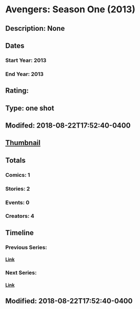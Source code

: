 # Avengers: Season One (2013)
## Description: None
## Dates
### Start Year: 2013
### End Year: 2013
## Rating: 
## Type: one shot
## Modifed: 2018-08-22T17:52:40-0400
## [Thumbnail](http://i.annihil.us/u/prod/marvel/i/mg/6/b0/57c7407cc58f0.jpg)
## Totals
### Comics: 1
### Stories: 2
### Events: 0
### Creators: 4
## Timeline
### Previous Series: 
#### [Link]()
### Next Series: 
#### [Link]()
## Modified: 2018-08-22T17:52:40-0400